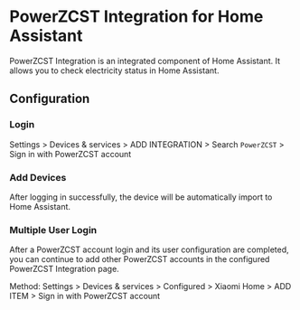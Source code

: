# PowerZCST Integration for Home Assistant

PowerZCST Integration is an integrated component of Home Assistant. It allows you to check electricity status in Home Assistant.

## Configuration

### Login

Settings > Devices & services > ADD INTEGRATION > Search `PowerZCST`  > Sign in with PowerZCST account

### Add Devices

After logging in successfully, the device will be automatically import to Home Assistant.

### Multiple User Login

After a PowerZCST account login and its user configuration are completed, you can continue to add other PowerZCST accounts in the configured PowerZCST Integration page.

Method: Settings > Devices & services > Configured > Xiaomi Home > ADD ITEM > Sign in with PowerZCST account